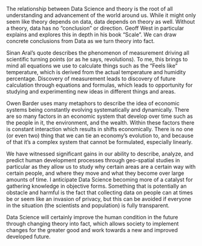 The relationship between Data Science and theory is the root of all understanding and advancement of the world around us. While it might only seem like theory depends on data, data depends on theory as well. Without a theory, data has no “conclusion” or direction. Geoff West in particular explains and explores this in depth in his book “Scale”. We can draw concrete conclusions from Data as we turn theory into fact.
	
Sinan Aral’s quote describes the phenomenon of measurement driving all scientific turning points (or as he says, revolutions). To me, this brings to mind all equations we use to calculate things such as the “Feels like” temperature, which is derived from the actual temperature and humidity percentage. Discovery of measurement leads to discovery of future calculation through equations and formulas, which leads to opportunity for studying and experimenting new ideas in different things and areas. 
	
Owen Barder uses many metaphors to describe the idea of economic systems being constantly evolving systematically and dynamically. There are so many factors in an economic system that develop over time such as the people in it, the environment, and the wealth. Within these factors there is constant interaction which results in shifts economically. There is no one (or even two) thing that we can tie an economy’s evolution to, and because of that it’s a complex system that cannot be formulated, especially linearly. 
	
We have witnessed significant gains in our ability to describe, analyze, and predict human development processes through geo-spatial studies in particular as they allow us to study why certain areas are a certain way with certain people, and where they move and what they become over large amounts of time. I anticipate Data Science becoming more of a catalyst for gathering knowledge in objective forms. Something that is potentially an obstacle and harmful is the fact that collecting data on people can at times be or seem like an invasion of privacy, but this can be avoided if everyone in the situation (the scientists and population) is fully transparent. 
	
Data Science will certainly improve the human condition in the future through changing theory into fact, which allows society to implement changes for the greater good and work towards a new and improved developed future.	

